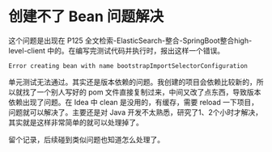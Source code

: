 # 创建不了 Bean 问题解决

这个问题是出现在 P125 全文检索-ElasticSearch-整合-SpringBoot整合high-level-client 中的。在编写完测试代码并执行时，报出这样一个错误。

```shell
Error creating bean with name bootstrapImportSelectorConfiguration
```

单元测试无法通过。其实还是版本依赖的问题。我创建的项目会依赖比较新的，所以就找了一个别人写好的 pom 文件直接复制过来，中间又改了点东西，导致版本依赖出现了问题。在 Idea 中 clean 是没用的，有缓存，需要 reload 一下项目，问题就可以解决了。主要还是对 Java 开发不太熟悉，研究了1、2个小时才解决，其实就是这样非常简单的就可以处理掉了。

留个记录，后续碰到类似问题也知道怎么处理了。